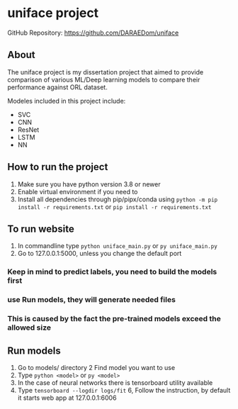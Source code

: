 # uniface project
GitHub Repository: https://github.com/DARAEDom/uniface

## About
The uniface project is my dissertation project that aimed to provide comparison of various ML/Deep learning models to compare their performance against ORL dataset. 

Modeles included in this project include:
- SVC
- CNN
- ResNet
- LSTM
- NN

## How to run the project
1. Make sure you have python version 3.8 or newer
2. Enable virtual environment if you need to
3. Install all dependencies through pip/pipx/conda using 
`python -m pip install -r requirements.txt` or `pip install -r requirements.txt`

## To run website
1. In commandline type `python uniface_main.py` or `py uniface_main.py`
2. Go to 127.0.0.1:5000, unless you change the default port
### Keep in mind to predict labels, you need to build the models first
### use Run models, they will generate needed files
### This is caused by the fact the pre-trained models exceed the allowed size

## Run models
1. Go to models/ directory
2  Find model you want to use
3. Type `python <model>` or `py <model>`
4. In the case of neural networks there is tensorboard utility available
5. Type `tensorboard --logdir logs/fit`
6, Follow the instruction, by default it starts web app at 127.0.0.1:6006
